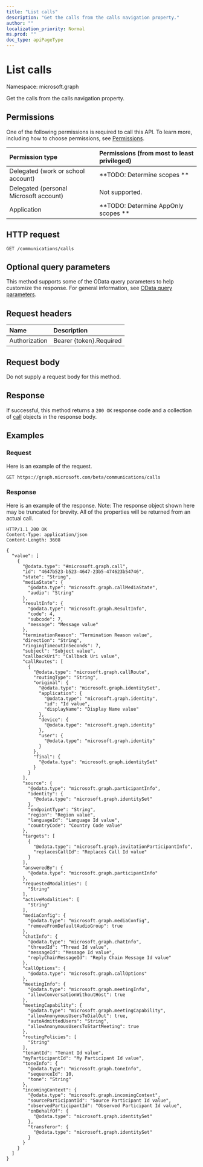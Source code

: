 ```yaml
---
title: "List calls"
description: "Get the calls from the calls navigation property."
author: ""
localization_priority: Normal
ms.prod: ""
doc_type: apiPageType
---
```


# List calls

Namespace: microsoft.graph

Get the calls from the calls navigation property.

## Permissions
One of the following permissions is required to call this API. To learn more, including how to choose permissions, see [Permissions](/concepts/permissions-reference.md).

|Permission type|Permissions (from most to least privileged)|
|:---|:---|
|Delegated (work or school account)|**TODO: Determine scopes **|
|Delegated (personal Microsoft account)|Not supported.|
|Application|**TODO: Determine AppOnly scopes **|

## HTTP request
<!-- {
  "blockType": "ignored"
}
-->
``` http
GET /communications/calls
```

## Optional query parameters
This method supports some of the OData query parameters to help customize the response. For general information, see [OData query parameters](/graph/query-parameters).

## Request headers
|Name|Description|
|:---|:---|
|Authorization|Bearer {token}.Required|

## Request body
Do not supply a request body for this method.

## Response
If successful, this method returns a `200 OK` response code and a collection of [call](../resources/call.md) objects in the response body.

## Examples

### Request
Here is an example of the request.
<!-- {
  "blockType": "request",
  "name": "get_call"
}
-->
``` http
GET https://graph.microsoft.com/beta/communications/calls
```

### Response
Here is an example of the response. Note: The response object shown here may be truncated for brevity. All of the properties will be returned from an actual call.
<!-- {
  "blockType": "response",
  "truncated": true,
  "@odata.type": "collection(microsoft.graph.call)"
}
-->
``` http
HTTP/1.1 200 OK
Content-Type: application/json
Content-Length: 3608

{
  "value": [
    {
      "@odata.type": "#microsoft.graph.call",
      "id": "4647b523-b523-4647-23b5-474623b54746",
      "state": "String",
      "mediaState": {
        "@odata.type": "microsoft.graph.callMediaState",
        "audio": "String"
      },
      "resultInfo": {
        "@odata.type": "microsoft.graph.ResultInfo",
        "code": 4,
        "subcode": 7,
        "message": "Message value"
      },
      "terminationReason": "Termination Reason value",
      "direction": "String",
      "ringingTimeoutInSeconds": 7,
      "subject": "Subject value",
      "callbackUri": "Callback Uri value",
      "callRoutes": [
        {
          "@odata.type": "microsoft.graph.callRoute",
          "routingType": "String",
          "original": {
            "@odata.type": "microsoft.graph.identitySet",
            "application": {
              "@odata.type": "microsoft.graph.identity",
              "id": "Id value",
              "displayName": "Display Name value"
            },
            "device": {
              "@odata.type": "microsoft.graph.identity"
            },
            "user": {
              "@odata.type": "microsoft.graph.identity"
            }
          },
          "final": {
            "@odata.type": "microsoft.graph.identitySet"
          }
        }
      ],
      "source": {
        "@odata.type": "microsoft.graph.participantInfo",
        "identity": {
          "@odata.type": "microsoft.graph.identitySet"
        },
        "endpointType": "String",
        "region": "Region value",
        "languageId": "Language Id value",
        "countryCode": "Country Code value"
      },
      "targets": [
        {
          "@odata.type": "microsoft.graph.invitationParticipantInfo",
          "replacesCallId": "Replaces Call Id value"
        }
      ],
      "answeredBy": {
        "@odata.type": "microsoft.graph.participantInfo"
      },
      "requestedModalities": [
        "String"
      ],
      "activeModalities": [
        "String"
      ],
      "mediaConfig": {
        "@odata.type": "microsoft.graph.mediaConfig",
        "removeFromDefaultAudioGroup": true
      },
      "chatInfo": {
        "@odata.type": "microsoft.graph.chatInfo",
        "threadId": "Thread Id value",
        "messageId": "Message Id value",
        "replyChainMessageId": "Reply Chain Message Id value"
      },
      "callOptions": {
        "@odata.type": "microsoft.graph.callOptions"
      },
      "meetingInfo": {
        "@odata.type": "microsoft.graph.meetingInfo",
        "allowConversationWithoutHost": true
      },
      "meetingCapability": {
        "@odata.type": "microsoft.graph.meetingCapability",
        "allowAnonymousUsersToDialOut": true,
        "autoAdmittedUsers": "String",
        "allowAnonymousUsersToStartMeeting": true
      },
      "routingPolicies": [
        "String"
      ],
      "tenantId": "Tenant Id value",
      "myParticipantId": "My Participant Id value",
      "toneInfo": {
        "@odata.type": "microsoft.graph.toneInfo",
        "sequenceId": 10,
        "tone": "String"
      },
      "incomingContext": {
        "@odata.type": "microsoft.graph.incomingContext",
        "sourceParticipantId": "Source Participant Id value",
        "observedParticipantId": "Observed Participant Id value",
        "onBehalfOf": {
          "@odata.type": "microsoft.graph.identitySet"
        },
        "transferor": {
          "@odata.type": "microsoft.graph.identitySet"
        }
      }
    }
  ]
}
```

